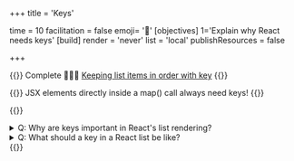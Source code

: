 +++
title = 'Keys'

time = 10
facilitation = false
emoji= '🔑'
[objectives]
    1='Explain why React needs keys'
[build]
  render = 'never'
  list = 'local'
  publishResources = false

+++

{{<note type="narrative" title="React Learn">}}
Complete 🧑🏾‍🎓 [Keeping list items in order with key](https://react.dev/learn/rendering-lists#keeping-list-items-in-order-with-key)
{{</note>}}

{{<note type="warning" title="Keys">}}
JSX elements directly inside a map() call always need keys!
{{</note>}}

{{<note type="question" title="Check your understanding">}}

<details><summary>Q: Why are keys important in React's list rendering?
</summary>
A: Keys help React track and update list items efficiently.
</details>
<details><summary>Q: What should a key in a React list be like?
</summary>
A: A key should be stable, predictable, and unique for each list item.
</details>
{{</note>}}
